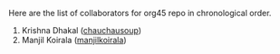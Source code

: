 Here are the list of collaborators for org45 repo in chronological order.

1. Krishna Dhakal ([chauchausoup](https://github.com/chauchausoup))
2. Manjil Koirala ([manjilkoirala](https://github.com/manjilkoirala))
